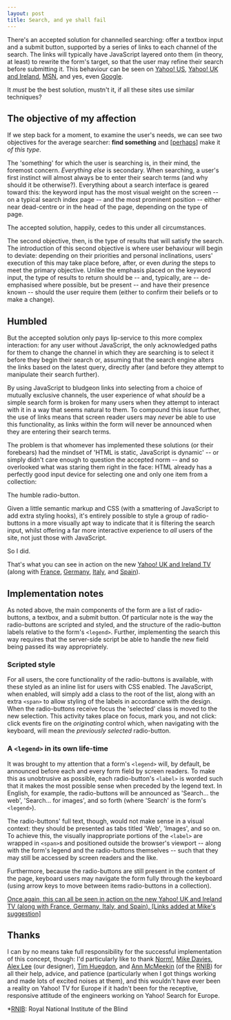 ```yaml
---
layout: post
title: Search, and ye shall fail
---
```

There's an accepted solution for channelled searching: offer a textbox
input and a submit button, supported by a series of links to each
channel of the search. The links will typically have JavaScript layered
onto them (in theory, at least) to rewrite the form's target, so that
the user may refine their search before submitting it. This behaviour
can be seen on [Yahoo! US][Y!US], [Yahoo! UK and Ireland][Y!UK],
[MSN][MSN], and yes, even [Google][].

It _must_ be the best solution, mustn't it, if all these sites use
similar techniques?

## The objective of my affection

If we step back for a moment, to examine the user's needs, we can see
two objectives for the average searcher: **find something** and
[<ins>perhaps</ins>] make it _of this type_.

The 'something' for which the user is searching is, in their mind, the
foremost concern. _Everything else_ is secondary. When searching, a
user's first instinct will almost always be to enter their search terms
(and why should it be otherwise?). Everything about a search interface
is geared toward this: the keyword input has the most visual weight on
the screen -- on a typical search index page -- and the most prominent
position -- either near dead-centre or in the head of the page,
depending on the type of page.

The accepted solution, happily, cedes to this under all circumstances.

The second objective, then, is the type of results that will satisfy the
search. The introduction of this second objective is where user
behaviour will begin to deviate: depending on their priorities and
personal inclinations, users' execution of this may take place before,
after, or even _during_ the steps to meet the primary objective. Unlike
the emphasis placed on the keyword input, the type of results to return
should be -- and, typically, are -- de-emphasised where possible, but be
present -- and have their presence known -- should the user require them
(either to confirm their beliefs or to make a change).

## Humbled

But the accepted solution only pays lip-service to this more complex
interaction: for any user without JavaScript, the only acknowledged
paths for them to change the channel in which they are searching is to
select it before they begin their search or, assuming that the search
engine alters the links based on the latest query, directly after (and
before they attempt to manipulate their search further).

By using JavaScript to bludgeon links into selecting from a choice of
mutually exclusive channels, the user experience of what _should_ be a
simple search form is broken for many users when they attempt to
interact with it in a way that seems natural to them. To compound this
issue further, the use of links means that screen reader users may
_never_ be able to use this functionality, as links within the form will
never be announced when they are entering their search terms.

The problem is that whomever has implemented these solutions (or their
forebears) had the mindset of 'HTML is static, JavaScript is dynamic' --
or simply didn't care enough to question the accepted norm -- and so
overlooked what was staring them right in the face: HTML already has a
perfectly good input device for selecting one and only one item from a
collection:

The humble radio-button.

Given a little semantic markup and CSS (with a smattering of JavaScript
to add extra styling hooks), it's entirely possible to style a group of
radio-buttons in a more visually apt way to indicate that it is
filtering the search input, whilst offering a far more interactive
experience to _all_ users of the site, not just those with JavaScript.

So I did.

That's what you can see in action on the new [Yahoo! UK and Ireland
TV][Y!TV UK] (along with [France][Y!TV FR], [Germany][Y!TV DE],
[Italy][Y!TV IT], and [Spain][Y!TV ES]).

## Implementation notes

As noted above, the main components of the form are a list of
radio-buttons, a textbox, and a submit button. Of particular note is the
way the radio-buttons are scripted and styled, and the structure of the
radio-button labels relative to the form's `<legend>`. Further,
implementing the search this way requires that the server-side script be
able to handle the new field being passed its way appropriately.

### Scripted style

For all users, the core functionality of the radio-buttons is available,
with these styled as an inline list for users with CSS enabled. The
JavaScript, when enabled, will simply add a class to the root of the
list, along with an extra `<span>` to allow styling of the labels in
accordance with the design. When the radio-buttons receive focus the
'selected' class is moved to the new selection. This activity takes
place on focus, mark you, and not click: click events fire on the
_originating_ control which, when navigating with the keyboard, will
mean the _previously selected_ radio-button.

### A `<legend>` in its own life-time

It was brought to my attention that a form's `<legend>` will, by
default, be announced before each and every form field by screen
readers. To make this as unobtrusive as possible, each radio-button's
`<label>` is worded such that it makes the most possible sense when
preceded by the legend text. In English, for example, the radio-buttons
will be announced as 'Search… the web', 'Search… for images', and so
forth (where 'Search' is the form's  `<legend>`).

The radio-buttons' full text, though, would not make sense in a visual
context: they should be presented as tabs titled 'Web', 'Images', and so
on. To achieve this, the visually inappropriate portions of the
`<label>` are wrapped in `<span>`s and positioned outside the browser's
viewport -- along with the form's legend and the radio-buttons
themselves -- such that they may still be accessed by screen readers and
the like.

Furthermore, because the radio-buttons are still present in the content
of the page, keyboard users may navigate the form fully through the
keyboard (using arrow keys to move between items radio-buttons in a
collection).

<ins>Once again, this can all be seen in action on the new [Yahoo! UK
and Ireland TV][Y!TV UK] (along with [France][Y!TV FR], [Germany][Y!TV
DE], [Italy][Y!TV IT], and [Spain][Y!TV ES]). [Links added at Mike's
suggestion]</ins>

## Thanks

I can by no means take full responsibility for the successful
implementation of this concept, though: I'd particularly like to thank
[Norm!][], [Mike Davies][], [Alex Lee][] (our designer), [Tim
Huegdon][], and [Ann McMeekin][] (of the [RNIB][RNIB]) for all their
help, advice, and patience (particularly when I got things working and
made lots of excited noises at them), and this wouldn't have ever been a
reality on Yahoo! TV for Europe if it hadn't been for the receptive,
responsive attitude of the engineers working on Yahoo! Search for
Europe.

[Y!US]:   http://yahoo.com/
[Y!UK]:   http://uk.yahoo.com/
[MSN]:    http://msn.com/
[Google]: http://google.com/

[Y!TV UK]:http://uk.tv.yahoo.com/
[Y!TV FR]:http://fr.tv.yahoo.com/ "Yahoo! France Télé"
[Y!TV DE]:http://de.tv.yahoo.com/ "Yahoo! Deutschland TV"
[Y!TV IT]:http://it.tv.yahoo.com/ "YahoO! Italia TV"
[Y!TV ES]:http://es.tv.yahoo.com/ "Yahoo! España TV"

[Norm!]:       http://cackhanded.net/ "Mark Norman Francis's Cackhanded.net"
[Mike Davies]: http://www.isolani.co.uk/ "Mike Davies's isolani"
[Alex Lee]:    http://www.csensedesign.co.uk/ "Alex Lee: in the arms of strangers"
[Tim Huegdon]: http://nefariousdesigns.co.uk/ "Tim Huegdon's Nefarious Designs"
[Ann McMeekin]:http://www.pixeldiva.co.uk/ "Ann McMeekin: pixeldiva"
[RNIB]:        http://www.rnib.org.uk/

*[RNIB]: Royal National Institute of the Blind
